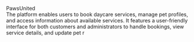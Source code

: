 PawsUnited
<br>
The platform enables users to book daycare services, manage pet profiles, and access information about available services. It features a user-friendly interface for both customers and administrators to handle bookings, view service details, and update pet r

